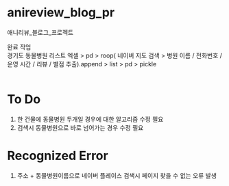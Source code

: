 # anireview_blog_pr
애니리뷰_블로그_프로젝트

완료 작업 <br/>
경기도 동물병원 리스트 엑셀 > pd > roop( 네이버 지도 검색 > 병원 이름 / 전화번호 / 운영 시간 / 리뷰 / 별점 추출).append > list > pd > pickle<br/><br/>
# To Do<br/>
1. 한 건물에 동물병원 두개일 경우에 대한 알고리즘 수정 필요<br/>
2. 검색시 동물병원으로 바로 넘어가는 경우 수정 필요<br/>

# Recognized Error<br/>
1. 주소 + 동물병원이름으로 네이버 플레이스 검색시 페이지 찾을 수 없는 오류 발생